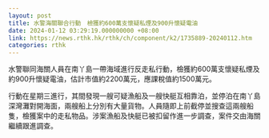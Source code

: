 ```yaml
---
layout: post
title: 水警海關聯合行動　檢獲約600萬支懷疑私煙及900升懷疑電油
date: 2024-01-12 03:29:19.000000000 +08:00
link: https://news.rthk.hk/rthk/ch/component/k2/1735889-20240112.htm
categories: rthk
---
```


水警聯同海關人員在南丫島一帶海域進行反走私行動，檢獲約600萬支懷疑私煙及約900升懷疑電油，估計市值約2200萬元，應課稅值約1500萬元。

行動在星期三進行，其間發現一艘可疑漁船及一艘快艇互相靠泊，並停泊在南丫島深灣灘對開海面，兩艘船上分別有大量貨物。人員隨即上前截停並搜查這兩艘船隻，檢獲案中的走私物品。涉案漁船及快艇已被扣留作進一步調查，案件交由海關繼續跟進調查。
